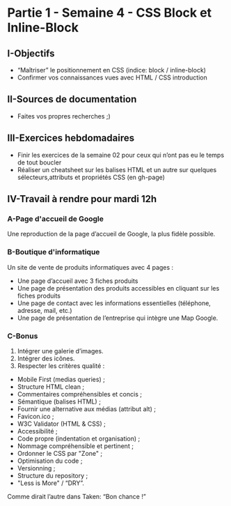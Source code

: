 # Partie 1 - Semaine 4 - CSS Block et Inline-Block

## I-Objectifs

* “Maîtriser” le positionnement en CSS (indice: block / inline-block)
* Confirmer vos connaissances vues avec HTML / CSS introduction

## II-Sources de documentation

* Faites vos propres recherches ;)

## III-Exercices hebdomadaires

* Finir les exercices de la semaine 02 pour ceux qui n’ont pas eu le temps de tout boucler
* Réaliser un cheatsheet sur les balises HTML et un autre sur quelques sélecteurs,attributs et propriétés CSS (en gh-page)

## IV-Travail à rendre pour mardi 12h

### A-Page d'accueil de Google

Une reproduction de la page d’accueil de Google, la plus fidèle possible.

### B-Boutique d'informatique

Un site de vente de produits informatiques avec 4 pages :

* Une page d’accueil avec 3 fiches produits
* Une page de présentation des produits accessibles en cliquant sur les fiches produits
* Une page de contact avec les informations essentielles (téléphone, adresse, mail, etc.)
* Une page de présentation de l’entreprise qui intègre une Map Google.

### C-Bonus

1. Intégrer une galerie d’images.
2. Intégrer des icônes.
3. Respecter les critères qualité :
 * Mobile First (medias queries) ;
 * Structure HTML clean ;
 * Commentaires compréhensibles et concis ;
 * Sémantique (balises HTML) ;
 * Fournir une alternative aux médias (attribut alt) ;
 * Favicon.ico ;
 * W3C Validator (HTML & CSS) ;
 * Accessibilité ;
 * Code propre (indentation et organisation) ;
 * Nommage compréhensible et pertinent ;
 * Ordonner le CSS par "Zone" ;
 * Optimisation du code ; 
 * Versionning ;
 * Structure du repository ;
 *  "Less is More" / “DRY”.

Comme dirait l’autre dans Taken: “Bon chance !” 

